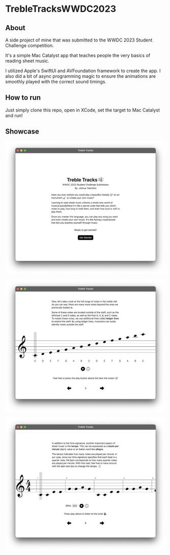 # TrebleTracksWWDC2023


## About 

A side project of mine that was submitted to the WWDC 2023 Student Challenge competition.

It's a simple Mac Catalyst app that teaches people the very basics of reading sheet music. 

I utilized Apple's SwiftUI and AVFoundation framework to create the app. I also did a bit of async programming magic to ensure the animations are smoothly played with the correct sound timings.

## How to run

Just simply clone this repo, open in XCode, set the target to Mac Catalyst and run!

## Showcase

![1](https://github.com/jtolentino1/TrebleTracksWWDC2023/blob/main/ShowcaseImages/1.png)

![2](https://github.com/jtolentino1/TrebleTracksWWDC2023/blob/main/ShowcaseImages/2.png)

![3](https://github.com/jtolentino1/TrebleTracksWWDC2023/blob/main/ShowcaseImages/3.png)
